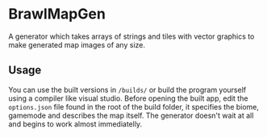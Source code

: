 # BrawlMapGen
A generator which takes arrays of strings and tiles with vector graphics to make generated map images of any size.

## Usage
You can use the built versions in `/builds/` or build the program yourself using a compiler like visual studio.
Before opening the built app, edit the `options.json` file found in the root of the build folder, it specifies the biome, gamemode and describes the map itself. The generator doesn't wait at all and begins to work almost immediatelly.
